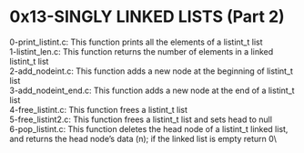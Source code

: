 # 0x13-SINGLY LINKED LISTS (Part 2)
0-print_listint.c: This function prints all the elements of a listint_t list\
1-listint_len.c: This function returns the number of elements in a linked listint_t list\
2-add_nodeint.c: This function adds a new node at the beginning of listint_t list\
3-add_nodeint_end.c: This function adds a new node at the end of a listint_t list\
4-free_listint.c: This function frees a listint_t list\
5-free_listint2.c: This function frees a listint_t list and sets head to null\
6-pop_listint.c: This function deletes the head node of a listint_t linked list, and returns the head node’s data (n); if the linked list is empty return 0\
